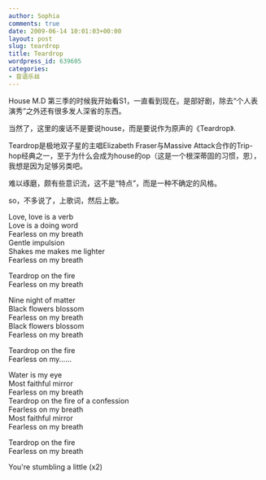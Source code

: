 ```yaml
---
author: Sophia
comments: true
date: 2009-06-14 10:01:03+00:00
layout: post
slug: teardrop
title: Teardrop
wordpress_id: 639605
categories:
- 音语乐丝
---
```


House M.D 第三季的时候我开始看S1，一直看到现在。是部好剧，除去“个人表演秀”之外还有很多发人深省的东西。

 

当然了，这里的废话不是要说house，而是要说作为原声的《Teardrop》.

 

Teardrop是极地双子星的主唱Elizabeth Fraser与Massive Attack合作的Trip-hop经典之一，至于为什么会成为house的op（这是一个根深蒂固的习惯，恩），我想是因为足够另类吧。

 

难以琢磨，颇有些意识流，这不是“特点”，而是一种不确定的风格。

 

so，不多说了，上歌词，然后上歌。

 

Love, love is a verb     
Love is a doing word      
Fearless on my breath      
Gentle impulsion      
Shakes me makes me lighter      
Fearless on my breath 

 

Teardrop on the fire     
Fearless on my breath 

 

Nine night of matter     
Black flowers blossom      
Fearless on my breath      
Black flowers blossom      
Fearless on my breath 

 

Teardrop on the fire     
Fearless on my...... 

 

Water is my eye     
Most faithful mirror      
Fearless on my breath      
Teardrop on the fire of a confession      
Fearless on my breath      
Most faithful mirror      
Fearless on my breath 

 

Teardrop on the fire     
Fearless on my breath 

 

You're stumbling a little (x2)



